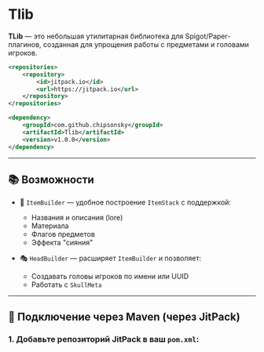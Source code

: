 # Tlib

**TLib** — это небольшая утилитарная библиотека для Spigot/Paper-плагинов, созданная для упрощения работы с предметами и головами игроков.

```xml
<repositories>
    <repository>
        <id>jitpack.io</id>
        <url>https://jitpack.io</url>
    </repository>
</repositories>

<dependency>
    <groupId>com.github.chipsonsky</groupId>
    <artifactId>Tlib</artifactId>
    <version>v1.0.0</version>
</dependency>

```

---

## 📚 Возможности

- 🔨 `ItemBuilder` — удобное построение `ItemStack` с поддержкой:
  - Названия и описания (lore)
  - Материала
  - Флагов предметов
  - Эффекта "сияния"
  
- 🎭 `HeadBuilder` — расширяет `ItemBuilder` и позволяет:
  - Создавать головы игроков по имени или UUID
  - Работать с `SkullMeta`

---

## 🔧 Подключение через Maven (через JitPack)

### 1. Добавьте репозиторий JitPack в ваш `pom.xml`:

